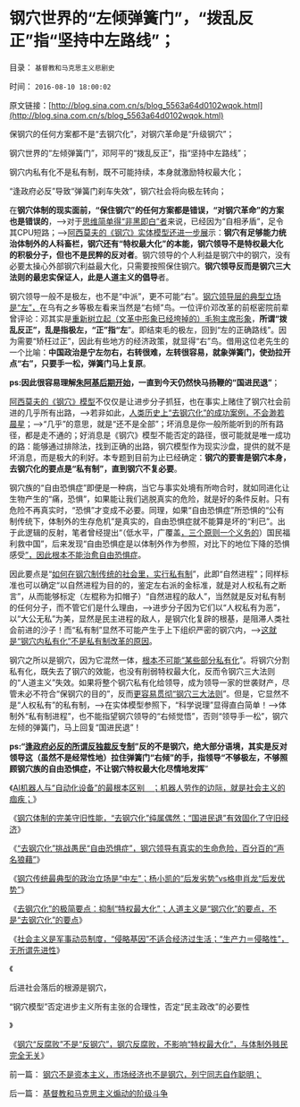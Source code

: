 # 钢穴世界的“左倾弹簧门”，“拨乱反正”指“坚持中左路线”；

目录： `基督教和马克思主义悲剧史` 

时间： `2016-08-10 18:00:02` 

原文链接：[http://blog.sina.com.cn/s/blog_5563a64d0102wqok.html](http://blog.sina.com.cn/s/blog_5563a64d0102wqok.html)

保钢穴的任何方案都不是“去钢穴化”，对钢穴革命是“升级钢穴”；

钢穴世界的“左倾弹簧门”，邓阿平的“拨乱反正”，指“坚持中左路线”；

钢穴内私有化不是私有制，既不可能持续，本身就激励特权最大化；

“逢政府必反”导致“弹簧门刹车失效”，钢穴社会将向极左转向；

在**钢穴体制的现实面前，“保住钢穴”的任何方案都是错误，“对钢穴革命”的方案也是错误的**，——>对于[思维简单得“非黑即白”者](../../../2012/6/11/生活在社会最底层的愚民也是统治者.md)来说，已经因为“自相矛盾”，足令其CPU短路；——>[阿西莫夫的《钢穴》实体模型还进一步展](../../../2016/7/28/马克思主义的“钢穴科幻”：生产力进步满足一切需求，解决一切问题.md)示：**钢穴有足够能力统治体制外的人科畜栏，钢穴还有“特权最大化”的本能，钢穴领导不是特权最大化的积极分子，但也不是民粹的反对者**。钢穴领导的个人利益是钢穴中的钢穴，没有必要太操心外部钢穴利益最大化，只需要按照保住钢穴。**钢穴领导反而是钢穴三大法则的最忠实保证人，此是人道主义的倡导**者。

钢穴领导一般不是极左，也不是“中派”，更不可能“右”。[钢穴领导层的典型立场是“左”，](http://darthvad.blog.163.com/blog/static/5339947020111021220157/)在乌有之乡等极左看来当然是“右倾”鸟。一位评价邓改革的前枢密院前辈曾评论：邓其实是[重新树立起（文革中形象已经垮掉的）毛狗主席形象](../../../2009/6/27/毛泽东思想是党的集体结晶品牌非个人天才.md)，**所谓“拨乱反正”，乱是指极左，“正”指“左**”。即结束毛的极左，回到“左的正确路线”。因为需要“矫枉过正”，因此有些地方的经济政策，就显得“右”鸟。借用这位老先生的一个比喻：**中国政治是宁左勿右，右转很难，左转很容易，就象弹簧门，使劲拉开点“右”，只要手一松，弹簧门马上复原**。

**ps:因此很容易理解[朱阿基后期开始](../../../2014/11/4/九十年代景气末期，中国错误“拿来了凯恩斯主义”.md)，一直到今天仍然快马扬鞭的“国进民退”**；

[阿西莫夫的《钢穴》模型](../../../2016/7/27/“钢穴族”之“自由恐惧症”，whatis“民粹，进步分子”；.md)不仅仅是让进步分子抓狂，也在事实上赌住了钢穴社会前进的几乎所有出路，——>若非如此，[人类历史上“去钢穴化”的成功案例，不会渺若晨星](../../../2012/3/6/美国不拥有全世界，USA属于全人类.md)；——>“几乎”的意思，就是“还不是全部”；坏消息是你一般所能听到的所有路径，都是走不通的；好消息是《钢穴》模型不能否定的路径，很可能就是唯一成功的路：能够通过排除法，找到正确的出路，钢穴模型作为现实沙盘，提供的就不是坏消息，而是极大的利好。本专题到目前为止已经确定：**钢穴的要害是钢穴本身，去钢穴化的要点是“私有制”，直到钢穴不复必要**。

钢穴族的“自由恐惧症”即便是一种病，当它与事实处境有所吻合时，就如同进化让生物产生的“痛，恐惧”，如果能让我们逃脱真实的危险，就是好的条件反射。只有危险不再真实时，“恐惧”才变成不必要。同理，如果“自由恐惧症”所恐惧的“公有制传统下，体制外的生存危机”是真实的，自由恐惧症就不能算是坏的“利已”。出于此逻辑的反射，笔者曾经提出“（低水平，广覆盖[，三个原则一个义务的](../../../2009/2/26/社会保障有三个原则一种义务.md)）国民福利救中国”，后来发现“自由恐惧症是以体制外作为参照，对比下的地位下降的恐惧感受[”，因此根本不能治愈自由恐惧症](../../../2013/1/31/我爱自已，吾更爱真理，兼谈福利主义与国民福祉.md)。

因此要点是“[如何在钢穴制传统的社会里，实行私有制](../../../2009/11/6/中国社会的解决方案只有一个.md)”，此即“自然进程”；同样标准也可以确定“以自然进程为目的的，鉴定左右派的金标准，就是对人权私有之断言”，从而能够标定（左棍称为扣帽子）“自然进程的敌人”，当然就是反对私有制的任何分子，而不管它们是什么理由，——>进步分子因为它们以“人权私有为恶”，以“大公无私”为美，显然是民主进程的敌人，是钢穴化复辟的根基，是阻滞人类社会前进的沙子！而“私有制”显然不可能产生于上下组织严密的钢穴内，——>[这就是“钢穴内私有化”不是私有制改革的原因](../../../2012/2/22/私有制不是私有化，市场经济不是市场化，民主不是选举化.md)。

钢穴之所以是钢穴，因为它混然一体，[根本不可能“某些部分私有化](../../../2009/7/31/特权的经济学含义及利益演绎.md)”。将钢穴分割私有化，既失去了钢穴的效能，也没有削弱特权最大化，反而令钢穴三大法则的“人道主义”失效。如果将整个钢穴私有化给领导，成为领导一家的世袭财产，尽管未必不符合“保钢穴的目的”，反而[更容易贯彻“钢穴三大法则](../../../2016/7/29/钢穴统治的三大法则；人道主义的起源和实用性.md)”。但是，它显然不是“人权私有”的私有制，——>在实体模型参照下，“科学说理”显得直白简单！——>体制外“私有制进程”，也不能指望钢穴领导的“右倾觉悟”，否则“领导手一松”，钢穴左倾的弹簧门，马上回复“国进民退”！

**ps:“[逢政府必反的所谓反独裁反专制](../../../2011/8/16/胡乱反政府，就是反民主.md)”反的不是钢穴，绝大部分语境，其实是反对领导这（虽然不是经常性地）拉住弹簧门“右倾”的手，指领导“不够极左，不够照顾钢穴族的自由恐惧症，不让钢穴特权最大化尽情地发挥**”

《[AI机器人与“自动化设备”的最根本区别　；机器人劳作的边际，就是社会主义的痼疾；](../../../2016/8/8/机器人劳作的边际，就是社会主义的痼疾，《黑客帝国》不可避免.md)》

《[钢穴体制的完美守旧性能，“去钢穴化”纯属偶然；“国进民退”有效固化了守旧经济](../../../2016/8/9/钢穴体制的完美守旧性能，“改革开放”的局限性.md)》

《[“去钢穴化”挑战愚民“自由恐惧症”，钢穴领导有真实的生命危险，百分百的“声名狼藉”](../../../2016/8/9/“去钢穴化”政策知易行难，戈尔巴乔夫的政治风险.md)》

《[钢穴传统最典型的政治立场是“中左”；杨小凯的“后发劣势”vs格申肖龙“后发优势”](../../../2016/8/9/钢穴三大法则典型立场“中左”，杨小凯发现“后发劣势”.md)》

《[去钢穴化”的极简要点：抑制“特权最大化”；人道主义是“钢穴化”的要点，不是“去钢穴化”的要点](../../../2016/8/9/“去钢穴化”的极简要点：抑制“特权最大化”.md)》

《[社会主义是军事动员制度，“侵略基因”不适合经济过生活；“生产力＝侵略性”，无所谓先进性](../../../2016/8/10/钢穴的爱国主义侵略基因，为了钢穴！为了生存！.md)》

《[](../../../2016/8/10/民主政治是“去钢穴化”的结果，不是极简要点；.md)

后进社会落后的根源是钢穴，

[](../../../2016/8/10/民主政治是“去钢穴化”的结果，不是极简要点；.md)

“钢穴模型”否定进步主义所有主张的合理性，否定“民主政改”的必要性

[](../../../2016/8/10/民主政治是“去钢穴化”的结果，不是极简要点；.md)

》

《[钢穴“反腐败”不是“反钢穴”，钢穴反腐败，不影响“特权最大化”，与体制外贱民完全无关](../../../2016/8/10/钢穴“反腐败”不是“反钢穴”，不影响“特权最大化”.md)》

前一篇： [钢穴不是资本主义，市场经济也不是钢穴，列宁同志自作聪明；](../../../2016/8/11/钢穴不是资本主义，市场经济也不是钢穴，列宁同志自作聪明；.md)

后一篇： [基督教和马克思主义煽动的阶级斗争](../../../2016/7/4/基督教和马克思主义煽动的阶级斗争.md)

